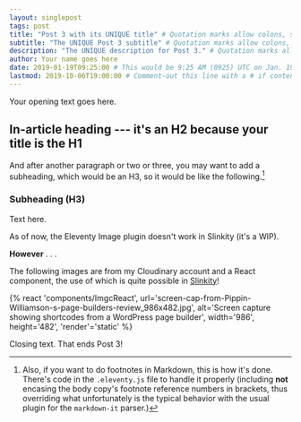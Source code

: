 ```yaml
---
layout: singlepost
tags: post
title: "Post 3 with its UNIQUE title" # Quotation marks allow colons, semicolons, etc.
subtitle: "The UNIQUE Post 3 subtitle" # Quotation marks allow colons, semicolons, etc.
description: "The UNIQUE description for Post 3." # Quotation marks allow colons, semicolons, etc.
author: Your name goes here
date: 2019-01-19T09:25:00 # This would be 9:25 AM (0925) UTC on Jan. 19, 2019
lastmod: 2019-10-06T19:00:00 # Comment-out this line with a # if content is unchanged
---
```


Your opening text goes here.

## In-article heading --- it's an H2 because your title is the H1

And after another paragraph or two or three, you may want to add a subheading, which would be an H3, so it would be like the following.[^fnExample]

[^fnExample]: Also, if you want to do footnotes in Markdown, this is how it's done. There's code in the `.eleventy.js` file to handle it properly (including **not** encasing the body copy's footnote reference numbers in brackets, thus overriding what unfortunately is the typical behavior with the usual plugin for the `markdown-it` parser.)

### Subheading (H3)

Text here.

As of now, the Eleventy Image plugin doesn't work in Slinkity (it's a WIP).

**However** . . .

The following images are from my Cloudinary account and a React component, the use of which is quite possible in [Slinkity](https://slinkity.dev)!

{% react 'components/ImgcReact', url='screen-cap-from-Pippin-Williamson-s-page-builders-review_986x482.jpg', alt='Screen capture showing shortcodes from a WordPress page builder', width='986', height='482', 'render'='static' %}

Closing text. That ends Post 3!